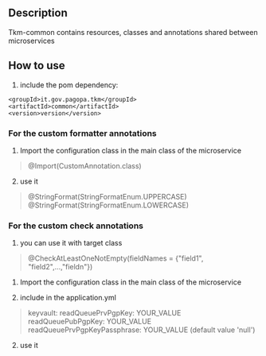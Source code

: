 ## Description

Tkm-common contains resources, classes and annotations shared between microservices

## How to use

 1. include the pom dependency:
> 
    <groupId>it.gov.pagopa.tkm</groupId>
    <artifactId>common</artifactId>
    <version>version</version>

### For the custom formatter annotations
 1. Import the configuration class in the main class of the microservice
 > @Import(CustomAnnotation.class)
 
 2. use it
 >  @StringFormat(StringFormatEnum.UPPERCASE)
 >  @StringFormat(StringFormatEnum.LOWERCASE)
 
 ### For the custom check annotations
  1. you can use it with target class
  > @CheckAtLeastOneNotEmpty(fieldNames = {"field1", "field2",...,"fieldn"})

  1. Import the configuration class in the main class of the microservice
  
  2. include in the application.yml
  > keyvault:
      readQueuePrvPgpKey: YOUR_VALUE
      readQueuePubPgpKey: YOUR_VALUE
      readQueuePrvPgpKeyPassphrase: YOUR_VALUE (default value 'null')
      
  2. use it